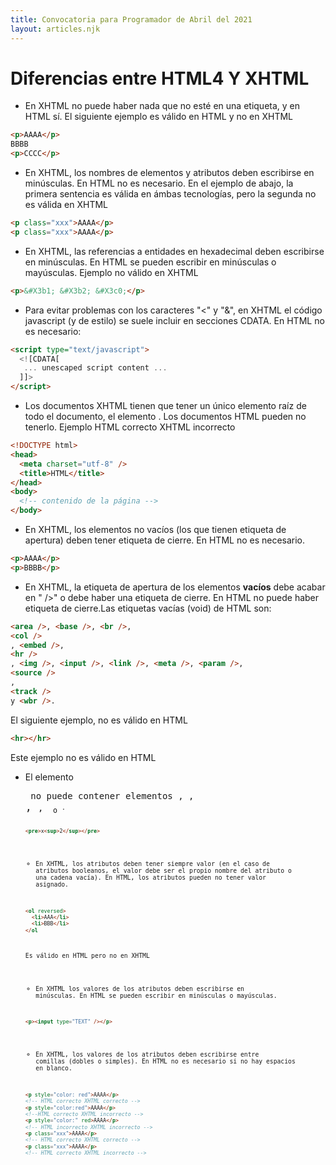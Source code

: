 ```yaml
---
title: Convocatoria para Programador de Abril del 2021
layout: articles.njk
---
```


# Diferencias entre HTML4 Y XHTML

- En XHTML no puede haber nada que no esté en una etiqueta, y en HTML sí. El siguiente ejemplo es válido en HTML y no en XHTML

```html
<p>AAAA</p>
BBBB
<p>CCCC</p>
```

- En XHTML, los nombres de elementos y atributos deben escribirse en minúsculas. En HTML no es necesario. En el ejemplo de abajo, la primera sentencia es válida en ámbas tecnologías, pero la segunda no es válida en XHTML

```html
<p class="xxx">AAAA</p>
<p class="xxx">AAAA</p>
```

- En XHTML, las referencias a entidades en hexadecimal deben escribirse en minúsculas. En HTML se pueden escribir en minúsculas o mayúsculas. Ejemplo no válido en XHTML

```html
<p>&#X3b1; &#X3b2; &#X3c0;</p>
```

- Para evitar problemas con los caracteres "<" y "&", en XHTML el código javascript (y de estilo) se suele incluir en secciones CDATA. En HTML no es necesario:

```html
<script type="text/javascript">
  <![CDATA[
   ... unescaped script content ...
  ]]>
</script>
```

- Los documentos XHTML tienen que tener un único elemento raíz de todo el documento, el elemento <html>. Los documentos HTML pueden no tenerlo. Ejemplo HTML correcto XHTML incorrecto

```html
<!DOCTYPE html>
<head>
  <meta charset="utf-8" />
  <title>HTML</title>
</head>
<body>
  <!-- contenido de la página -->
</body>
```

- En XHTML, los elementos no vacíos (los que tienen etiqueta de apertura) deben tener etiqueta de cierre. En HTML no es necesario.

```html
<p>AAAA</p>
<p>BBBB</p>
```

- En XHTML, la etiqueta de apertura de los elementos **vacíos** debe acabar en " />" o debe haber una etiqueta de cierre. En HTML no puede haber etiqueta de cierre.Las etiquetas vacías (void) de HTML son:

```html
<area />, <base />, <br />,
<col />
, <embed />,
<hr />
, <img />, <input />, <link />, <meta />, <param />,
<source />
,
<track />
y <wbr />.
```

El siguiente ejemplo, no es válido en HTML

```html
<hr></hr>
```

Este ejemplo no es válido en HTML

- El elemento <pre> no puede contener elementos <img>, <object>, <big>, <small>, <sub> o <sup>.

```html
<pre>x<sup>2</sup></pre>
```

- En XHTML, los atributos deben tener siempre valor (en el caso de atributos booleanos, el valor debe ser el propio nombre del atributo o una cadena vacía). En HTML, los atributos pueden no tener valor asignado.

```html
<ol reversed>
  <li>AAA</li>
  <li>BBB</li>
</ol
```

Es válido en HTML pero no en XHTML

- En XHTML los valores de los atributos deben escribirse en minúsculas. En HTML se pueden escribir en minúsculas o mayúsculas.

```html
<p><input type="TEXT" /></p>
```

- En XHTML, los valores de los atributos deben escribirse entre comillas (dobles o simples). En HTML no es necesario si no hay espacios en blanco.

```html
<p style="color: red">AAAA</p>
<!-- HTML correcto XHTML correcto -->
<p style="color:red">AAAA</p>
<!--HTML correcto XHTML incorrecto -->
<p style="color:" red>AAAA</p>
<!-- HTML incorrecto XHTML incorrecto -->
<p class="xxx">AAAA</p>
<!-- HTML correcto XHTML correcto -->
<p class="xxx">AAAA</p>
<!-- HTML correcto XHTML incorrecto -->
```
